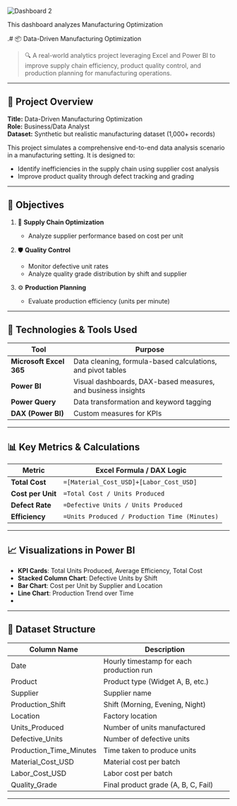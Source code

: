 ![Dashboard 2](https://github.com/user-attachments/assets/dde7fe77-8b98-414d-832c-3cede68b990c)

This dashboard analyzes Manufacturing Optimization

.# 📦 Data-Driven Manufacturing Optimization

> 🔍 A real-world analytics project leveraging Excel and Power BI to improve supply chain efficiency, product quality control, and production planning for manufacturing operations.

---

## 📌 Project Overview

**Title:** Data-Driven Manufacturing Optimization  
**Role:** Business/Data Analyst  
**Dataset:** Synthetic but realistic manufacturing dataset (1,000+ records)

This project simulates a comprehensive end-to-end data analysis scenario in a manufacturing setting. It is designed to:
- Identify inefficiencies in the supply chain using supplier cost analysis
- Improve product quality through defect tracking and grading


---

## 🎯 Objectives

1. 🔁 **Supply Chain Optimization**  
   - Analyze supplier performance based on cost per unit  
   

2. 🛡️ **Quality Control**  
   - Monitor defective unit rates  
   - Analyze quality grade distribution by shift and supplier

3. ⚙️ **Production Planning**  
   - Evaluate production efficiency (units per minute)  
  

---

## 🧰 Technologies & Tools Used

| Tool         | Purpose                                         |
|--------------|-------------------------------------------------|
| **Microsoft Excel 365** | Data cleaning, formula-based calculations, and pivot tables |
| **Power BI** | Visual dashboards, DAX-based measures, and business insights |
| **Power Query** | Data transformation and keyword tagging |
| **DAX (Power BI)** | Custom measures for KPIs |

---

## 📊 Key Metrics & Calculations

| Metric               | Excel Formula / DAX Logic                                                |
|----------------------|--------------------------------------------------------------------------|
| **Total Cost**       | `=[Material_Cost_USD]+[Labor_Cost_USD]`                                 |
| **Cost per Unit**    | `=Total Cost / Units Produced`                                          |
| **Defect Rate**      | `=Defective Units / Units Produced`                                     |
| **Efficiency**       | `=Units Produced / Production Time (Minutes)`                           |


---

## 📈 Visualizations in Power BI

- **KPI Cards**: Total Units Produced, Average Efficiency, Total Cost
- **Stacked Column Chart**: Defective Units by Shift
- **Bar Chart**: Cost per Unit by Supplier and Location
- **Line Chart**: Production Trend over Time
-

---

## 📁 Dataset Structure

| Column Name             | Description                              |
|--------------------------|------------------------------------------|
| Date                    | Hourly timestamp for each production run |
| Product                 | Product type (Widget A, B, etc.)         |
| Supplier                | Supplier name                            |
| Production_Shift        | Shift (Morning, Evening, Night)          |
| Location                | Factory location                         |
| Units_Produced          | Number of units manufactured             |
| Defective_Units         | Number of defective units                |
| Production_Time_Minutes | Time taken to produce units              |
| Material_Cost_USD       | Material cost per batch                  |
| Labor_Cost_USD          | Labor cost per batch                     |
| Quality_Grade           | Final product grade (A, B, C, Fail)      |

---





